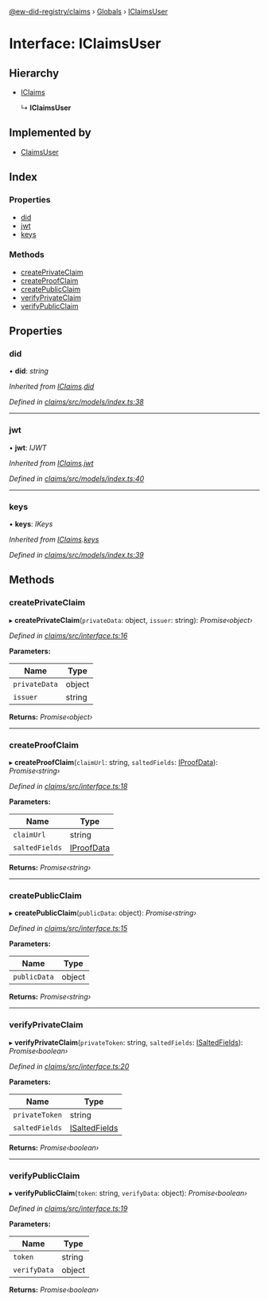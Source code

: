 [@ew-did-registry/claims](../README.md) › [Globals](../globals.md) › [IClaimsUser](iclaimsuser.md)

# Interface: IClaimsUser

## Hierarchy

* [IClaims](iclaims.md)

  ↳ **IClaimsUser**

## Implemented by

* [ClaimsUser](../classes/claimsuser.md)

## Index

### Properties

* [did](iclaimsuser.md#did)
* [jwt](iclaimsuser.md#jwt)
* [keys](iclaimsuser.md#keys)

### Methods

* [createPrivateClaim](iclaimsuser.md#createprivateclaim)
* [createProofClaim](iclaimsuser.md#createproofclaim)
* [createPublicClaim](iclaimsuser.md#createpublicclaim)
* [verifyPrivateClaim](iclaimsuser.md#verifyprivateclaim)
* [verifyPublicClaim](iclaimsuser.md#verifypublicclaim)

## Properties

###  did

• **did**: *string*

*Inherited from [IClaims](iclaims.md).[did](iclaims.md#did)*

*Defined in [claims/src/models/index.ts:38](https://github.com/energywebfoundation/ew-did-registry/blob/c54c7fe/packages/claims/src/models/index.ts#L38)*

___

###  jwt

• **jwt**: *IJWT*

*Inherited from [IClaims](iclaims.md).[jwt](iclaims.md#jwt)*

*Defined in [claims/src/models/index.ts:40](https://github.com/energywebfoundation/ew-did-registry/blob/c54c7fe/packages/claims/src/models/index.ts#L40)*

___

###  keys

• **keys**: *IKeys*

*Inherited from [IClaims](iclaims.md).[keys](iclaims.md#keys)*

*Defined in [claims/src/models/index.ts:39](https://github.com/energywebfoundation/ew-did-registry/blob/c54c7fe/packages/claims/src/models/index.ts#L39)*

## Methods

###  createPrivateClaim

▸ **createPrivateClaim**(`privateData`: object, `issuer`: string): *Promise‹object›*

*Defined in [claims/src/interface.ts:16](https://github.com/energywebfoundation/ew-did-registry/blob/c54c7fe/packages/claims/src/interface.ts#L16)*

**Parameters:**

Name | Type |
------ | ------ |
`privateData` | object |
`issuer` | string |

**Returns:** *Promise‹object›*

___

###  createProofClaim

▸ **createProofClaim**(`claimUrl`: string, `saltedFields`: [IProofData](iproofdata.md)): *Promise‹string›*

*Defined in [claims/src/interface.ts:18](https://github.com/energywebfoundation/ew-did-registry/blob/c54c7fe/packages/claims/src/interface.ts#L18)*

**Parameters:**

Name | Type |
------ | ------ |
`claimUrl` | string |
`saltedFields` | [IProofData](iproofdata.md) |

**Returns:** *Promise‹string›*

___

###  createPublicClaim

▸ **createPublicClaim**(`publicData`: object): *Promise‹string›*

*Defined in [claims/src/interface.ts:15](https://github.com/energywebfoundation/ew-did-registry/blob/c54c7fe/packages/claims/src/interface.ts#L15)*

**Parameters:**

Name | Type |
------ | ------ |
`publicData` | object |

**Returns:** *Promise‹string›*

___

###  verifyPrivateClaim

▸ **verifyPrivateClaim**(`privateToken`: string, `saltedFields`: [ISaltedFields](isaltedfields.md)): *Promise‹boolean›*

*Defined in [claims/src/interface.ts:20](https://github.com/energywebfoundation/ew-did-registry/blob/c54c7fe/packages/claims/src/interface.ts#L20)*

**Parameters:**

Name | Type |
------ | ------ |
`privateToken` | string |
`saltedFields` | [ISaltedFields](isaltedfields.md) |

**Returns:** *Promise‹boolean›*

___

###  verifyPublicClaim

▸ **verifyPublicClaim**(`token`: string, `verifyData`: object): *Promise‹boolean›*

*Defined in [claims/src/interface.ts:19](https://github.com/energywebfoundation/ew-did-registry/blob/c54c7fe/packages/claims/src/interface.ts#L19)*

**Parameters:**

Name | Type |
------ | ------ |
`token` | string |
`verifyData` | object |

**Returns:** *Promise‹boolean›*
